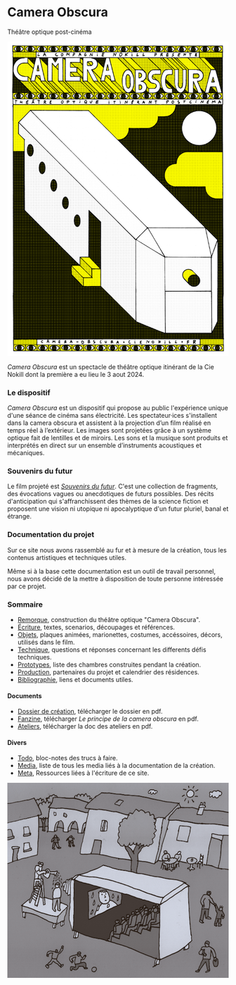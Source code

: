 # Camera Obscura
Théâtre optique post-cinéma

![Affiche Camera Obscura](/contenu/photos/afficheCO_v1.png)

*Camera Obscura* est un spectacle de théâtre optique itinérant de la Cie Nokill dont la première a eu lieu le 3 aout 2024. 

### Le dispositif

*Camera Obscura* est un dispositif qui propose au public l'expérience unique d'une séance de cinéma sans électricité. Les spectateur·ices s'installent dans la camera obscura et assistent à la projection d’un film réalisé en temps réel à l’extérieur. Les images sont projetées grâce à un système optique fait de lentilles et de miroirs. Les sons et la musique sont produits et interprétés en direct sur un ensemble d’instruments acoustiques et mécaniques.

### Souvenirs du futur

Le film projeté est [*Souvenirs du futur*](contenu/ecriture/souvenirs-du-futur.md). C'est une collection de fragments, des évocations vagues ou anecdotiques de futurs possibles. Des récits d'anticipation qui s'affranchissent des thèmes de la science fiction et proposent une vision ni utopique ni apocalyptique d'un futur pluriel, banal et étrange.

### Documentation du projet

Sur ce site nous avons rassemblé au fur et à mesure de la création, tous les contenus artistiques et techniques utiles. 

Même si à la base cette documentation est un outil de travail personnel, nous avons décidé de la mettre à disposition de toute personne intéressée par ce projet.

### Sommaire

- [Remorque](contenu/remorque.md), construction du théâtre optique "Camera Obscura".
- [Écriture](contenu/ecriture), textes, scenarios, découpages et références.
- [Objets](contenu/objet), plaques animées, marionettes, costumes, accéssoires, décors, utilisés dans le film.
- [Technique](contenu/technique), questions et réponses concernant les differents défis techniques. 
- [Prototypes](contenu/prototypes), liste des chambres construites pendant la création.
- [Production](contenu/production.md), partenaires du projet et calendrier des résidences.
- [Bibliographie](contenu/bibliographie.md), liens et documents utiles.

#### Documents

- [Dossier de création](contenu/dossier/dossier-camera-obscura.pdf), télécharger le dossier en pdf.
- [Fanzine](contenu/dossier/leprincipedelacameraobscura.pdf), télécharger *Le principe de la camera obscura* en pdf.
- [Ateliers](contenu/dossier/ateliers-camera-obscura.pdf), télécharger la doc des ateliers en pdf.

#### Divers

- [Todo](contenu/todo.md), bloc-notes des trucs à faire.
- [Media](contenu/media.md), liste de tous les media liés à la documentation de la création.
- [Meta](contenu/meta.md), Ressources liées à l'écriture de ce site.

![Dessin de la remorque](contenu/dessins/visuel-camera-obscura.png)
